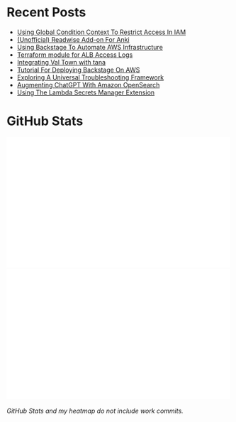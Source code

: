 # Recent Posts
- [Using Global Condition Context To Restrict Access In IAM](https://www.stratusgrid.com/open-space/how-to-restrict-actions-with-condition-context-keys-aws-iam)
- [(Unofficial) Readwise Add-on For Anki](https://github.com/mattbarlow-sg/readwise-anki)
- [Using Backstage To Automate AWS Infrastructure](https://www.stratusgrid.com/open-space/how-to-automate-aws-with-backstage)
- [Terraform module for ALB Access Logs](https://github.com/StratusGrid/terraform-aws-athena-alb-table)
- [Integrating Val Town with tana](https://dev.to/pentekostos/integrating-val-town-with-tana-1m3o)
- [Tutorial For Deploying Backstage On AWS](https://github.com/mattbarlow-sg/backstage-aws-walkthrough)
- [Exploring A Universal Troubleshooting Framework](https://www.stratusgrid.com/open-space/exploring-a-universal-troubleshooting-framework)
- [Augmenting ChatGPT With Amazon OpenSearch](https://www.stratusgrid.com/open-space/augmenting-chatgpt-with-amazon-opensearch?utm_content=241283095)
- [Using The Lambda Secrets Manager Extension](https://www.stratusgrid.com/open-space/using-the-lambda-secrets-manager-extension)

# GitHub Stats
![](https://raw.githubusercontent.com/mattbarlow-sg/github-stats/master/generated/overview.svg#gh-light-mode-only)
![](https://raw.githubusercontent.com/mattbarlow-sg/github-stats/master/generated/languages.svg#gh-light-mode-only)

_GitHub Stats and my heatmap do not include work commits._
